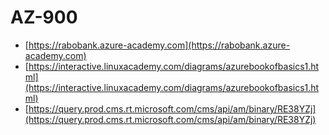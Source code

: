 # AZ-900

* [https://rabobank.azure-academy.com](https://rabobank.azure-academy.com)
* [https://interactive.linuxacademy.com/diagrams/azurebookofbasics1.html](https://interactive.linuxacademy.com/diagrams/azurebookofbasics1.html)
* [https://query.prod.cms.rt.microsoft.com/cms/api/am/binary/RE38YZj](https://query.prod.cms.rt.microsoft.com/cms/api/am/binary/RE38YZj)
